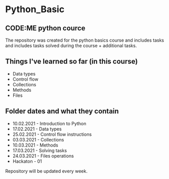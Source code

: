 # Python_Basic 
## CODE:ME python cource

The repository was created for the python basics course and includes tasks and includes tasks solved during the course + additional tasks.

## Things I've learned so far (in this course)

- Data types
- Control flow
- Collections
- Methods
- Files

## Folder dates and what they contain

- 10.02.2021 - Introduction to Python
- 17.02.2021 - Data types
- 25.02.2021 - Control flow instructions
- 03.03.2021 - Collections
- 10.03.2021 - Methods
- 17.03.2021 - Solving tasks
- 24.03.2021 - Files operations
- Hackaton - 01

Repository will be updated every week.
